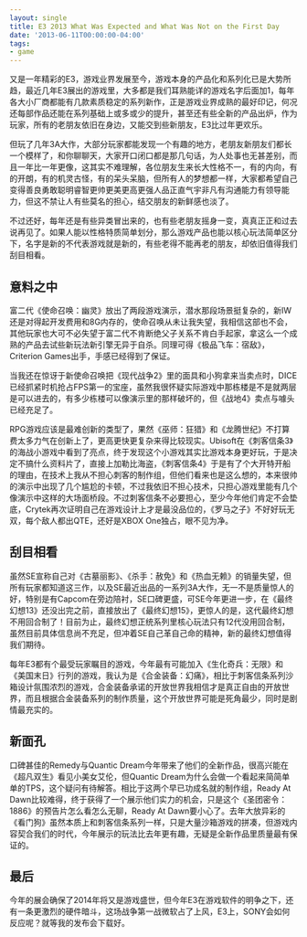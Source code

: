 ```yaml
---
layout: single
title: E3 2013 What Was Expected and What Was Not on the First Day
date: '2013-06-11T00:00:00-04:00'
tags:
- game
---
```

又是一年精彩的E3，游戏业界发展至今，游戏本身的产品化和系列化已是大势所趋，最近几年E3展出的游戏里，大多都是我们耳熟能详的游戏名字后面加1，每年各大小厂商都能有几款素质稳定的系列新作，正是游戏业界成熟的最好印记，何况还每部作品还能在系列基础上或多或少的提升，甚至还有些全新的产品出炉，作为玩家，所有的老朋友依旧在身边，又能交到些新朋友，E3比过年更欢乐。

但玩了几年3A大作，大部分玩家都能发现一个有趣的地方，老朋友新朋友们都长一个模样了，和你聊聊天，大家开口闭口都是那几句话，为人处事也无甚差别，而且一年比一年更像，这其实不难理解，各位朋友生来长大性格不一，有的内向，有的开朗，有的机灵古怪，有的呆头呆脑，但所有人的梦想都一样，大家都希望自己变得善良勇敢聪明睿智更帅更美更高更强人品正直气宇非凡有沟通能力有领导能力，但这不禁让人有些莫名的担心，结交朋友的新鲜感也淡了。

不过还好，每年还是有些异类冒出来的，也有些老朋友摇身一变，真真正正和过去说再见了。如果人能以性格特质简单划分，那么游戏产品也能以核心玩法简单区分下，名字是新的不代表游戏就是新的，有些老得不能再老的朋友，却依旧值得我们刮目相看。

## 意料之中

富二代《使命召唤：幽灵》放出了两段游戏演示，潜水那段场景挺复杂的，新IW还是对得起开发费用和8G内存的，使命召唤从未让我失望，我相信这部也不会，其他玩家也大可不必失望于富二代不肯断绝父子关系不肯白手起家，拿这么一个成熟的产品去试些新玩法新引擎无异于自杀。同理可得《极品飞车：宿敌》，Criterion Games出手，手感已经得到了保证。

当我还在惊讶于新使命召唤把《现代战争2》里的面具和小狗拿来当卖点时，DICE已经抓紧时机抢占FPS第一的宝座，虽然我很怀疑实际游戏中那栋楼是不是就两层是可以进去的，有多少栋楼可以像演示里的那样破坏的，但《战地4》卖点与噱头已经充足了。

RPG游戏应该是最难创新的类型了，果然《巫师：狂猎》和《龙腾世纪》不打算费太多力气在创新上了，更高更快更复杂来得比较现实。Ubisoft在《刺客信条3》的海战小游戏中看到了亮点，终于发现这个小游戏其实比游戏本身更好玩，于是决定不搞什么资料片了，直接上加勒比海盗，《刺客信条4》于是有了个大开特开船的理由，在技术上我从不担心刺客的制作组，但他们看来也是这么想的，本来很帅的演示中出现了几个尴尬的卡顿，不过我依旧不担心技术，只担心游戏里能有几个像演示中这样的大场面桥段。不过刺客信条不必要担心，至少今年他们肯定不会垫底，Crytek再次证明自己在游戏设计上才是最没品位的，《罗马之子》不好好玩无双，每个敌人都出QTE，还好是XBOX One独占，眼不见为净。

## 刮目相看

虽然SE宣称自己对《古墓丽影》、《杀手：赦免》和《热血无赖》的销量失望，但所有玩家都知道这三作，以及SE最近出品的一系列3A大作，无一不是质量惊人的好，特别是有Capcom在旁边陪衬，SE口碑更盛，可SE今年更进一步，在《最终幻想13》还没出完之前，直接放出了《最终幻想15》，更惊人的是，这代最终幻想不用回合制了！目前为止，最终幻想正统系列里核心玩法只有12代没用回合制，虽然目前具体信息尚不充足，但冲着SE自己革自己命的精神，新的最终幻想值得我们期待。

每年E3都有个最受玩家瞩目的游戏，今年最有可能加入《生化奇兵：无限》和《美国末日》行列的游戏，我认为是《合金装备：幻痛》，相比于刺客信条系列沙箱设计氛围浓烈的游戏，合金装备承诺的开放世界我相信才是真正自由的开放世界，而且根据合金装备系列的制作质量，这个开放世界可能是死角最少，同时是剧情最充实的。

## 新面孔

口碑甚佳的Remedy与Quantic Dream今年带来了他们的全新作品，很高兴能在《超凡双生》看见小美女艾伦，但Quantic Dream为什么会做一个看起来简简单单的TPS，这个疑问有待解答。相比于这两个早已功成名就的制作组，Ready At Dawn比较难得，终于获得了一个展示他们实力的机会，只是这个《圣团密令：1886》的预告片怎么看怎么无聊，Ready At Dawn要小心了。去年大放异彩的《看门狗》虽然本质上和刺客信条系列一样，只是大量沙箱游戏的拼凑，但游戏内容契合我们的时代，今年展示的玩法比去年更有趣，无疑是全新作品里质量最有保证的。

## 最后

今年的展会确保了2014年将又是游戏盛世，但今年E3在游戏软件的明争之下，还有一条更激烈的硬件暗斗，这场战争第一战微软占了上风，E3上，SONY会如何反应呢？就等我的发布会下载好。 
